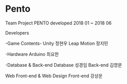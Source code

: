 # Pento


Team Project PENTO
developed 2018 01 ~ 2018 06 

Developers

-Game Contents- 
Unity 정현우
Leap Motion 정지민

-Hardware
Arduino 최요한

-Database & Back-end
Database 성경임
Back-end 김영문

Web Front-end & Web Design
Front-end 강상운
